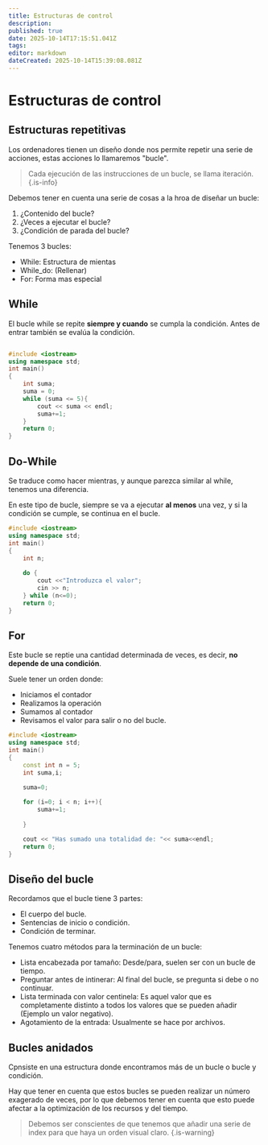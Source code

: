```yaml
---
title: Estructuras de control
description: 
published: true
date: 2025-10-14T17:15:51.041Z
tags: 
editor: markdown
dateCreated: 2025-10-14T15:39:08.081Z
---
```


# Estructuras de control
## Estructuras repetitivas
Los ordenadores tienen un diseño donde nos permite repetir una serie de acciones, estas acciones lo llamaremos "bucle". 

> Cada ejecución de las instrucciones de un bucle, se llama iteración.
{.is-info}


Debemos tener en cuenta una serie de cosas a la hroa de diseñar un bucle:
1. ¿Contenido del bucle?
2. ¿Veces a ejecutar el bucle?
3. ¿Condición de parada del bucle?


Tenemos 3 bucles:
- While: Estructura de mientas
- While_do: (Rellenar)
- For: Forma mas especial



## While
El bucle while se repite **siempre y cuando** se cumpla la condición. Antes de entrar también se evalúa la condición.

```C++

#include <iostream>
using namespace std;
int main()
{
    int suma;
    suma = 0;
    while (suma <= 5){
        cout << suma << endl;
        suma+=1;
    }
    return 0;
}
```

## Do-While
Se traduce como hacer mientras, y aunque parezca similar al while, tenemos una diferencia.

En este tipo de bucle, siempre se va a ejecutar **al menos** una vez, y si la condición se cumple, se continua en el bucle. 

```C++
#include <iostream>
using namespace std;
int main()
{
    int n;
    
    do {
    	cout <<"Introduzca el valor";
    	cin >> n;
    } while (n<=0);
    return 0;
}
```

## For
Este bucle se reptie una cantidad determinada de veces, es decir, **no depende de una condición**.

Suele tener un orden donde:
- Iniciamos el contador
- Realizamos la operación
- Sumamos al contador
- Revisamos el valor para salir o no del bucle.


```C++
#include <iostream>
using namespace std;
int main()
{
    const int n = 5;
    int suma,i;
    
    suma=0;

    for (i=0; i < n; i++){
    	suma+=1;
        
    }

    cout << "Has sumado una totalidad de: "<< suma<<endl;
    return 0;
}
```

## Diseño del bucle
Recordamos que el bucle tiene 3 partes:
- El cuerpo del bucle.
- Sentencias de inicio o condición.
- Condición de terminar.

Tenemos cuatro métodos para la terminación de un bucle:
- Lista encabezada por tamaño: Desde/para, suelen ser con un bucle de tiempo.
- Preguntar antes de intinerar: Al final del bucle, se pregunta si debe o no continuar. 
- Lista terminada con valor centinela: Es aquel valor que es completamente distinto a todos los valores que se pueden añadir (Ejemplo un valor negativo).
- Agotamiento de la entrada: Usualmente se hace por archivos.

## Bucles anidados
Cpnsiste en una estructura donde encontramos más de un bucle o bucle y condición.

Hay que tener en cuenta que estos bucles se pueden realizar un número exagerado de veces, por lo que debemos tener en cuenta que esto puede afectar a la optimización de los recursos y del tiempo.

> Debemos ser conscientes de que tenemos que añadir una serie de index para que haya un orden visual claro.
{.is-warning}

